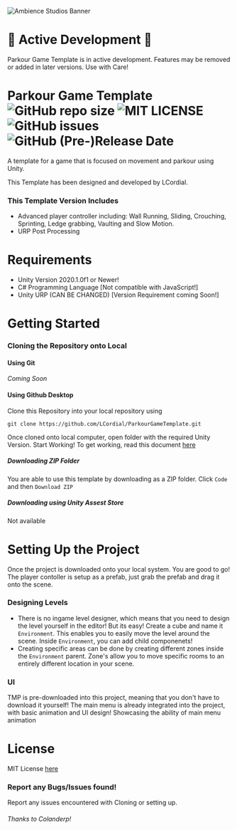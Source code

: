![Ambience Studios Banner](https://github.com/LCordial/ParkourGameTemplate/blob/master/ambience%20studios%20bannertransparentsmall.png)

# 🚧 Active Development 🚧
Parkour Game Template is in active development. Features may be removed or added in later versions. Use with Care!

# Parkour Game Template ![GitHub repo size](https://img.shields.io/github/repo-size/LCordial/ParkourGameTemplate) ![MIT LICENSE](https://img.shields.io/badge/License-MIT-brightgreen) ![GitHub issues](https://img.shields.io/github/issues/LCordial/parkour-game-template) ![GitHub (Pre-)Release Date](https://img.shields.io/github/release-date-pre/LCordial/ParkourGameTemplate)
A template for a game that is focused on movement and parkour using Unity.

This Template has been designed and developed by LCordial.

### This Template Version Includes
   - Advanced player controller including: Wall Running, Sliding, Crouching, Sprinting, Ledge grabbing, Vaulting and Slow Motion.
   - URP Post Processing
   
# Requirements
- Unity Version 2020.1.0f1 or Newer!
- C# Programming Language [Not compatible with JavaScript!]
- Unity URP (CAN BE CHANGED) [Version Requirement coming Soon!]

# Getting Started

### **Cloning the Repository onto Local**
#### Using Git
*Coming Soon*

#### Using Github Desktop
Clone this Repository into your local repository using
```
git clone https://github.com/LCordial/ParkourGameTemplate.git
```
Once cloned onto local computer, open folder with the required Unity Version. Start Working!
To get working, read this document [here](https://github.com/LCordial/ParkourGameTemplate/blob/master/PROJECTSETUP.md)

##### **Downloading ZIP Folder**
You are able to use this template by downloading as a ZIP folder. Click `Code` and then `Download ZIP` 

##### **Downloading using Unity Assest Store**
Not available

# Setting Up the Project

Once the project is downloaded onto your local system. You are good to go! The player contoller is setup as a prefab, just grab the prefab and drag it onto the scene.

### Designing Levels
* There is no ingame level designer, which means that you need to design the level yourself in the editor! But its easy! Create a cube and name it `Environment`. This enables you to easily move the level around the scene. Inside `Environment`, you can add child componenets! 
* Creating specific areas can be done by creating different zones inside the `Environment` parent. Zone's allow you to move specific rooms to an entirely different location in your scene.

### UI
TMP is pre-downloaded into this project, meaning that you don't have to download it yourself! The main menu is already integrated into the project, with basic animation and UI design! Showcasing the ability of main menu animation


# License
MIT License [here](https://github.com/LCordial/ParkourGameTemplate/blob/master/LICENSE.md)

### Report any Bugs/Issues found!
Report any issues encountered with Cloning or setting up.

###### Thanks to Colanderp!
